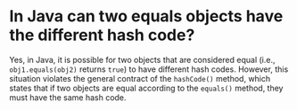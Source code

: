 # In Java can two equals objects have the different hash code?
Yes, in Java, it is possible for two objects that are considered equal (i.e., `obj1.equals(obj2)` returns `true`) to have different hash codes. However, this situation violates the general contract of the `hashCode()` method, which states that if two objects are equal according to the `equals()` method, they must have the same hash code.
